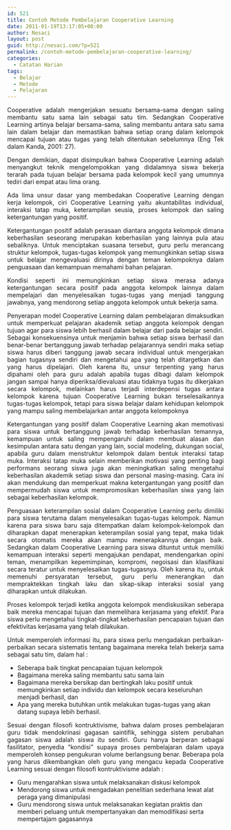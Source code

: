```yaml
---
id: 521
title: Contoh Metode Pembelajaran Cooperative Learning
date: 2011-01-19T13:17:05+00:00
author: Nesaci
layout: post
guid: http://nesaci.com/?p=521
permalink: /contoh-metode-pembelajaran-cooperative-learning/
categories:
  - Catatan Harian
tags:
  - Belajar
  - Metode
  - Pelajaran
---
```

<p style="text-align: justify;">
  Cooperative adalah mengerjakan sesuatu bersama-sama dengan saling membantu satu sama lain sebagai satu tim. Sedangkan Cooperative Learning artinya belajar bersama-sama, saling membantu antara satu sama lain dalam belajar dan memastikan bahwa setiap orang dalam kelompok mencapai tujuan atau tugas yang telah ditentukan sebelumnya (Eng Tek dalam Kanda, 2001: 27).
</p>

<p style="text-align: justify;">
  Dengan demikian, dapat disimpulkan bahwa Cooperative Learning adalah menyangkut teknik mengelompokkan yang didalamnya siswa bekerja terarah pada tujuan belajar bersama pada kelompok kecil yang umumnya tediri dari empat atau lima orang.
</p>

<p style="text-align: justify;">
  Ada lima unsur dasar yang membedakan Cooperative Learning dengan kerja kelompok, ciri Cooperative Learning yaitu akuntabilitas individual, interaksi tatap muka, keterampilan seusia, proses kelompok dan saling ketergantungan yang positif.
</p>

<p style="text-align: justify;">
  Ketergantungan positif adalah perasaan diantara anggota kelompok dimana keberhasilan seseorang merupakan keberhasilan yang lainnya pula atau sebaliknya. Untuk menciptakan suasana tersebut, guru perlu merancang struktur kelompok, tugas-tugas kelompok yang memungkinkan setiap siswa untuk belajar mengevaluasi dirinya dengan teman kelompoknya dalam penguasaan dan kemampuan memahami bahan pelajaran.
</p>

<p style="text-align: justify;">
  Kondisi seperti ini memungkinkan setiap siswa merasa adanya ketergantungan secara positif pada anggota kelompok lainnya dalam mempelajari dan menyelesaikan tugas-tugas yang menjadi tanggung jawabnya, yang mendorong setiap anggota kelompok untuk bekerja sama.
</p>

<p style="text-align: justify;">
  Penyerapan model Cooperative Learning dalam pembelajaran dimaksudkan untuk memperkuat pelajaran akademik setiap anggota kelompok dengan tujuan agar para siswa lebih berhasil dalam belajar dari pada belajar sendiri. Sebagai konsekuensinya untuk menjamin bahwa setiap siswa berhasil dan benar-benar bertanggung jawab terhadap pelajarannya sendiri maka setiap siswa harus diberi tanggung jawab secara individual untuk mengerjakan bagian tugasnya sendiri dan mengetahui apa yang telah ditargetkan dan yang harus dipelajari. Oleh karena itu, unsur terpenting yang harus dipahami oleh para guru adalah apabila tugas dibagi dalam kelompok jangan sampai hanya diperiksa/dievaluasi atau tidaknya tugas itu dikerjakan secara kelompok, melainkan harus terjadi interdepensi tugas antara kelompok karena tujuan Cooperative Learning bukan terselesaikannya tugas-tugas kelompok, tetapi para siswa belajar dalam kehidupan kelompok yang mampu saling membelajarkan antar anggota kelompoknya
</p>

<p style="text-align: justify;">
  Ketergantungan yang positif dalam Cooperative Learning akan memotivasi para siswa untuk bertanggung jawab terhadap keberhasilan temannya, kemampuan untuk saling mempengaruhi dalam membuat alasan dan kesimpulan antara satu dengan yang lain, social modeling, dukungan social, apabila guru dalam menstruktur kelompok dalam bentuk interaksi tatap muka. Interaksi tatap muka selain memberikan motivasi yang penting bagi performans seorang siswa juga akan meningkatkan saling mengetahui keberhasilan akademik setiap siswa dan personal masing-masing. Cara ini akan mendukung dan memperkuat makna ketergantungan yang positif dan mempermudah siswa untuk mempromosikan keberhasilan siwa yang lain sebagai keberhasilan kelompok.
</p>

<p style="text-align: justify;">
  Penguasaan keterampilan sosial dalam Cooperative Learning perlu dimiliki para siswa terutama dalam menyelesaikan tugas-tugas kelompok. Namun karena para siswa baru saja ditempatkan dalam kelompok-kelompok dan diharapkan dapat menerapkan keterampilan sosial yang tepat, maka tidak secara otomatis mereka akan mampu menerapkannya dengan baik. Sedangkan dalam Cooperative Learning para siswa dituntut untuk memiliki kemampuan interaksi seperti mengajukan pendapat, mendengarkan opini teman, menampilkan kepemimpinan, kompromi, negoisasi dan klasifikasi secara teratur untuk menyelesaikan tugas-tugasnya. Oleh karena itu, untuk memenuhi persyaratan tersebut, guru perlu menerangkan dan mempraktekkan tingkah laku dan sikap-sikap interaksi sosial yang diharapkan untuk dilakukan.
</p>

<p style="text-align: justify;">
  Proses kelompok terjadi ketika anggota kelompok mendiskusikan seberapa baik mereka mencapai tujuan dan memelihara kerjasama yang efektif. Para siswa perlu mengetahui tingkat-tingkat keberhasilan pencapaian tujuan dan efektivitas kerjasama yang telah dilakukan.
</p>

<p style="text-align: justify;">
  Untuk memperoleh informasi itu, para siswa perlu mengadakan perbaikan-perbaikan secara sistematis tentang bagaimana mereka telah bekerja sama sebagai satu tim, dalam hal :
</p>

  * Seberapa baik tingkat pencapaian tujuan kelompok
  * Bagaimana mereka saling membantu satu sama lain
  * Bagaimana mereka bersikap dan bertingkah laku positif untuk memungkinkan setiap individu dan kelompok secara keseluruhan menjadi berhasil, dan
  * Apa yang mereka butuhkan untik melakukan tugas-tugas yang akan datang supaya lebih berhasil.

<p style="text-align: justify;">
  Sesuai dengan filosofi kontruktivisme, bahwa dalam proses pembelajaran guru tidak mendokrinasi gagasan saintifik, sehingga sistem perubahan gagasan siswa adalah siswa itu sendiri. Guru hanya berperan sebagai fasilitator, penyedia “kondisi” supaya proses pembelajaran dalam upaya memperoleh konsep pengukuran volume berlangsung benar. Beberapa pola yang harus dikembangkan oleh guru yang mengacu kepada Cooperative Learning sesuai dengan filosofi kontruktivisme adalah :
</p>

  * Guru mengarahkan siswa untuk melaksanakan diskusi kelompok
  * Mendorong siswa untuk mengadakan penelitian sederhana lewat alat peraga yang dimanipulasi
  * Guru mendorong siswa untuk melaksanakan kegiatan praktis dan memberi peluang untuk mempertanyakan dan memodifikasi serta mempertajam gagasannya